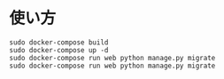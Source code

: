 # 使い方
`sudo docker-compose build`  
`sudo docker-compose up -d`  
`sudo docker-compose run web python manage.py migrate`  
`sudo docker-compose run web python manage.py migrate`